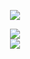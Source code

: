 <p align="center">
  <img src="https://github.com/inson1/inson1/assets/75314629/d26dff3c-7d27-4ef6-9874-cea77dc153ca"/>
</p>

<p align="center">
  <img src="https://github-readme-stats.vercel.app/api?username=inson1&show_icons=true&theme=transparent"/>
  </br>
  <img src="https://github-readme-stats.vercel.app/api/top-langs/?username=inson1&layout=compact&theme=transparent"/>
<p/>
